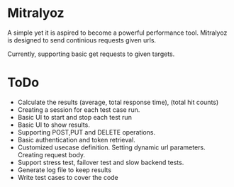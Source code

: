 # Mitralyoz

A simple yet it is aspired to become a powerful performance tool. Mitralyoz is designed to send continious requests given urls.

Currently, supporting basic get requests to given targets.

# ToDo

-   Calculate the results (average, total response time), (total hit counts)
-   Creating a session for each test case run.
-   Basic UI to start and stop each test run
-   Basic UI to show results.
-   Supporting POST,PUT and DELETE operations.
-   Basic authentication and token retrieval.
-   Customized usecase definition. Setting dynamic url parameters. Creating request body.
-   Support stress test, failover test and slow backend tests.
-   Generate log file to keep results
-   Write test cases to cover the code